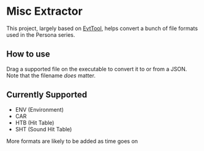 # Misc Extractor

This project, largely based on [EvtTool](https://github.com/tge-was-taken/EvtTool), helps convert a bunch of file formats used in the Persona series.

## How to use
Drag a supported file on the executable to convert it to or from a JSON. Note that the filename *does* matter.

## Currently Supported
- ENV (Environment)
- CAR
- HTB (Hit Table)
- SHT (Sound Hit Table)

More formats are likely to be added as time goes on
